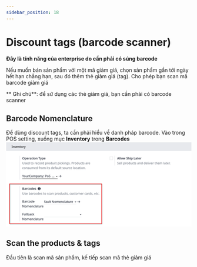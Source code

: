 ```yaml
---
sidebar_position: 18
---
```


# Discount tags (barcode scanner)

**Đây là tính năng của enterprise do cần phải có súng barcode**

Nếu muốn bán sản phẩm với một mã giảm giá, chọn sản phẩm gần tới ngày hết hạn chẳng hạn, sau đó thêm thẻ giảm giá (tag). Cho phép bạn scan mã barcode giảm giá

** Ghi chú**: để sử dụng các thẻ giảm giá, bạn cần phải có barcode scanner

## Barcode Nomenclature

Để dùng discount tags, ta cần phải hiểu về danh pháp barcode. Vào trong POS setting, xuống mục **Inventory** trong **Barcodes**
![pos barcode nomenclature](../img/pos_barcode_nomenclature.png)

## Scan the products & tags

Đầu tiên là scan mã sản phẩm, kế tiếp scan mã thẻ giảm giá
